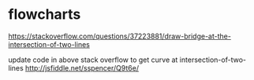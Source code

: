 # flowcharts
https://stackoverflow.com/questions/37223881/draw-bridge-at-the-intersection-of-two-lines

update code in above stack overflow to get curve at intersection-of-two-lines
http://jsfiddle.net/sspencer/Q9t6e/
